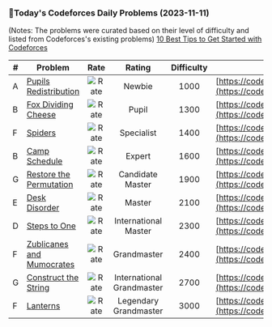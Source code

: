 ### 🌟Today's Codeforces Daily Problems (2023-11-11)
(Notes: The problems were curated based on their level of difficulty and listed from Codeforces's existing problems)
[10 Best Tips to Get Started with Codeforces](https://github.com/ika9810/Codeforces-Daily-Problems/blob/main/10%20Best%20Tips%20to%20Get%20Started%20with%20Codeforces.md)

| # | Problem | Rate| Rating | Difficulty | Contest |
|---| ----- | :--------: | :----------: | :----------: | ---------- |
|A|[Pupils Redistribution](https://codeforces.com/contest/779/problem/A)|![Rate](https://img.shields.io/badge/Newbie-1000-lightgrey)|Newbie|1000|[https://codeforces.com/contest/779](https://codeforces.com/contest/779)|
|B|[Fox Dividing Cheese](https://codeforces.com/contest/371/problem/B)|![Rate](https://img.shields.io/badge/Pupil-1300-brightgreen)|Pupil|1300|[https://codeforces.com/contest/371](https://codeforces.com/contest/371)|
|F|[Spiders](https://codeforces.com/contest/120/problem/F)|![Rate](https://img.shields.io/badge/Specialist-1400-9cf)|Specialist|1400|[https://codeforces.com/contest/120](https://codeforces.com/contest/120)|
|B|[Camp Schedule](https://codeforces.com/contest/1137/problem/B)|![Rate](https://img.shields.io/badge/Expert-1600-blue)|Expert|1600|[https://codeforces.com/contest/1137](https://codeforces.com/contest/1137)|
|G|[Restore the Permutation](https://codeforces.com/contest/1759/problem/G)|![Rate](https://img.shields.io/badge/Candidate%20Master-1900-blueviolet)|Candidate Master|1900|[https://codeforces.com/contest/1759](https://codeforces.com/contest/1759)|
|E|[Desk Disorder](https://codeforces.com/contest/859/problem/E)|![Rate](https://img.shields.io/badge/Master-2100-orange)|Master|2100|[https://codeforces.com/contest/859](https://codeforces.com/contest/859)|
|D|[Steps to One](https://codeforces.com/contest/1139/problem/D)|![Rate](https://img.shields.io/badge/International%20Master-2300-orange)|International Master|2300|[https://codeforces.com/contest/1139](https://codeforces.com/contest/1139)|
|F|[Zublicanes and Mumocrates](https://codeforces.com/contest/581/problem/F)|![Rate](https://img.shields.io/badge/Grandmaster-2400-red)|Grandmaster|2400|[https://codeforces.com/contest/581](https://codeforces.com/contest/581)|
|G|[Construct the String](https://codeforces.com/contest/1366/problem/G)|![Rate](https://img.shields.io/badge/International%20Grandmaster-2700-red)|International Grandmaster|2700|[https://codeforces.com/contest/1366](https://codeforces.com/contest/1366)|
|F|[Lanterns](https://codeforces.com/contest/1476/problem/F)|![Rate](https://img.shields.io/badge/Legendary%20Grandmaster-3000-red)|Legendary Grandmaster|3000|[https://codeforces.com/contest/1476](https://codeforces.com/contest/1476)|
